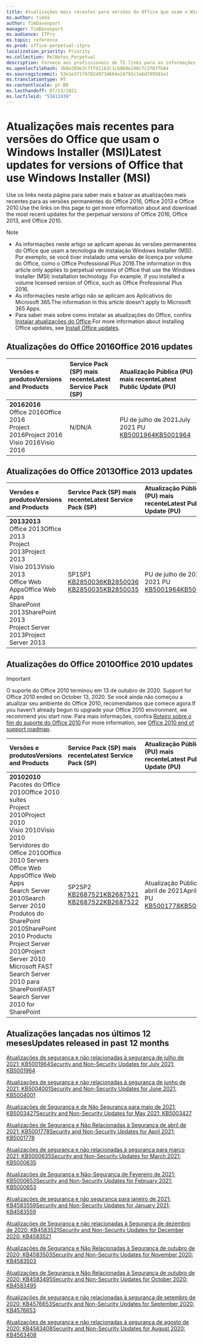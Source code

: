 ```yaml
---
title: Atualizações mais recentes para versões do Office que usam o Windows Installer (MSI)
ms.author: timda
author: TimDavenport
manager: TimDavenport
ms.audience: ITPro
ms.topic: reference
ms.prod: office-perpetual-itpro
localization_priority: Priority
ms.collection: RelNotes_Perpetual
description: Fornece aos profissionais de TI links para as informações de atualização mais recentes para as versões permanentes do Office 2016, Office 2013 e Office 2010
ms.openlocfilehash: 3b8e289e3c7ffd1163c1cb0b9e190c7c2f87fb84
ms.sourcegitcommit: 53e1e371f9782d973d664e24793c3abd709581e1
ms.translationtype: HT
ms.contentlocale: pt-BR
ms.lasthandoff: 07/13/2021
ms.locfileid: "53411939"
---
```

# <a name="latest-updates-for-versions-of-office-that-use-windows-installer-msi"></a><span data-ttu-id="12267-103">Atualizações mais recentes para versões do Office que usam o Windows Installer (MSI)</span><span class="sxs-lookup"><span data-stu-id="12267-103">Latest updates for versions of Office that use Windows Installer (MSI)</span></span>

<span data-ttu-id="12267-104">Use os links nesta página para saber mais e baixar as atualizações mais recentes para as versões permanentes do Office 2016, Office 2013 e Office 2010.</span><span class="sxs-lookup"><span data-stu-id="12267-104">Use the links on this page to get more information about and download the most recent updates for the perpetual versions of Office 2016, Office 2013, and Office 2010.</span></span>
  
 
> [!NOTE]
> - <span data-ttu-id="12267-p101">As informações neste artigo se aplicam apenas às versões permanentes do Office que usam a tecnologia de instalação Windows Installer (MSI). Por exemplo, se você tiver instalado uma versão de licença por volume do Office, como o Office Professional Plus 2016.</span><span class="sxs-lookup"><span data-stu-id="12267-p101">The information in this article only applies to perpetual versions of Office that use the Windows Installer (MSI) installation technology. For example, if you installed a volume licensed version of Office, such as Office Professional Plus 2016.</span></span>
> - <span data-ttu-id="12267-107">As informações neste artigo não se aplicam aos Aplicativos do Microsoft 365.</span><span class="sxs-lookup"><span data-stu-id="12267-107">The information in this article doesn't apply to Microsoft 365 Apps.</span></span>
> - <span data-ttu-id="12267-108">Para saber mais sobre como instalar as atualizações do Office, confira [Instalar atualizações do Office](https://support.office.com/article/2ab296f3-7f03-43a2-8e50-46de917611c5).</span><span class="sxs-lookup"><span data-stu-id="12267-108">For more information about installing Office updates, see [Install Office updates](https://support.office.com/article/2ab296f3-7f03-43a2-8e50-46de917611c5).</span></span> 


## <a name="office-2016-updates"></a><span data-ttu-id="12267-109">Atualizações do Office 2016</span><span class="sxs-lookup"><span data-stu-id="12267-109">Office 2016 updates</span></span>

|<span data-ttu-id="12267-110">**Versões e produtos**</span><span class="sxs-lookup"><span data-stu-id="12267-110">**Versions and Products**</span></span>|<span data-ttu-id="12267-111">**Service Pack (SP) mais recente**</span><span class="sxs-lookup"><span data-stu-id="12267-111">**Latest Service Pack (SP)**</span></span>|<span data-ttu-id="12267-112">**Atualização Pública (PU) mais recente**</span><span class="sxs-lookup"><span data-stu-id="12267-112">**Latest Public Update (PU)**</span></span>|
|:-----|:-----|:-----|
|<span data-ttu-id="12267-113">**2016**</span><span class="sxs-lookup"><span data-stu-id="12267-113">**2016**</span></span> <br/> <span data-ttu-id="12267-114">Office 2016</span><span class="sxs-lookup"><span data-stu-id="12267-114">Office 2016</span></span>  <br/> <span data-ttu-id="12267-115">Project 2016</span><span class="sxs-lookup"><span data-stu-id="12267-115">Project 2016</span></span>  <br/> <span data-ttu-id="12267-116">Visio 2016</span><span class="sxs-lookup"><span data-stu-id="12267-116">Visio 2016</span></span>  <br/> |<span data-ttu-id="12267-117">N/D</span><span class="sxs-lookup"><span data-stu-id="12267-117">N/A</span></span>  <br/> |<span data-ttu-id="12267-118">PU de julho de 2021</span><span class="sxs-lookup"><span data-stu-id="12267-118">July 2021 PU</span></span>  <br/> [<span data-ttu-id="12267-119">KB5001964</span><span class="sxs-lookup"><span data-stu-id="12267-119">KB5001964</span></span>](https://support.microsoft.com/help/5001964) <br/> |

## <a name="office-2013-updates"></a><span data-ttu-id="12267-120">Atualizações do Office 2013</span><span class="sxs-lookup"><span data-stu-id="12267-120">Office 2013 updates</span></span>

|<span data-ttu-id="12267-121">**Versões e produtos**</span><span class="sxs-lookup"><span data-stu-id="12267-121">**Versions and Products**</span></span>|<span data-ttu-id="12267-122">**Service Pack (SP) mais recente**</span><span class="sxs-lookup"><span data-stu-id="12267-122">**Latest Service Pack (SP)**</span></span>|<span data-ttu-id="12267-123">**Atualização Pública (PU) mais recente**</span><span class="sxs-lookup"><span data-stu-id="12267-123">**Latest Public Update (PU)**</span></span>|
|:-----|:-----|:-----|
|<span data-ttu-id="12267-124">**2013**</span><span class="sxs-lookup"><span data-stu-id="12267-124">**2013**</span></span> <br/> <span data-ttu-id="12267-125">Office 2013</span><span class="sxs-lookup"><span data-stu-id="12267-125">Office 2013</span></span>  <br/> <span data-ttu-id="12267-126">Project 2013</span><span class="sxs-lookup"><span data-stu-id="12267-126">Project 2013</span></span>  <br/> <span data-ttu-id="12267-127">Visio 2013</span><span class="sxs-lookup"><span data-stu-id="12267-127">Visio 2013</span></span>  <br/> <span data-ttu-id="12267-128">Office Web Apps</span><span class="sxs-lookup"><span data-stu-id="12267-128">Office Web Apps</span></span>  <br/> <span data-ttu-id="12267-129">SharePoint 2013</span><span class="sxs-lookup"><span data-stu-id="12267-129">SharePoint 2013</span></span>  <br/> <span data-ttu-id="12267-130">Project Server 2013</span><span class="sxs-lookup"><span data-stu-id="12267-130">Project Server 2013</span></span>  <br/> |<span data-ttu-id="12267-131">SP1</span><span class="sxs-lookup"><span data-stu-id="12267-131">SP1</span></span> <br/> [<span data-ttu-id="12267-132">KB2850036</span><span class="sxs-lookup"><span data-stu-id="12267-132">KB2850036</span></span>](https://support.microsoft.com/kb/2850036) <br/>[<span data-ttu-id="12267-133">KB2850035</span><span class="sxs-lookup"><span data-stu-id="12267-133">KB2850035</span></span>](https://support.microsoft.com/kb/2850035) <br/> |<span data-ttu-id="12267-134">PU de julho de 2021</span><span class="sxs-lookup"><span data-stu-id="12267-134">July 2021 PU</span></span>  <br/> [<span data-ttu-id="12267-135">KB5001964</span><span class="sxs-lookup"><span data-stu-id="12267-135">KB5001964</span></span>](https://support.microsoft.com/help/5001964) <br/> |
   
## <a name="office-2010-updates"></a><span data-ttu-id="12267-136">Atualizações do Office 2010</span><span class="sxs-lookup"><span data-stu-id="12267-136">Office 2010 updates</span></span>
> [!IMPORTANT]
> <span data-ttu-id="12267-137">O suporte do Office 2010 terminou em 13 de outubro de 2020. </span><span class="sxs-lookup"><span data-stu-id="12267-137">Support for Office 2010 ended on October 13, 2020.</span></span> <span data-ttu-id="12267-138">Se você ainda não começou a atualizar seu ambiente do Office 2010, recomendamos que comece agora.</span><span class="sxs-lookup"><span data-stu-id="12267-138">If you haven't already begun to upgrade your Office 2010 environment, we recommend you start now.</span></span> <span data-ttu-id="12267-139">Para mais informações, confira [Roteiro sobre o fim do suporte do Office 2010](/DeployOffice/office-2010-end-support-roadmap).</span><span class="sxs-lookup"><span data-stu-id="12267-139">For more information, see [Office 2010 end of support roadmap](/DeployOffice/office-2010-end-support-roadmap).</span></span> 

|<span data-ttu-id="12267-140">**Versões e produtos**</span><span class="sxs-lookup"><span data-stu-id="12267-140">**Versions and Products**</span></span>|<span data-ttu-id="12267-141">**Service Pack (SP) mais recente**</span><span class="sxs-lookup"><span data-stu-id="12267-141">**Latest Service Pack (SP)**</span></span>|<span data-ttu-id="12267-142">**Atualização Pública (PU) mais recente**</span><span class="sxs-lookup"><span data-stu-id="12267-142">**Latest Public Update (PU)**</span></span>|
|:-----|:-----|:-----|
|<span data-ttu-id="12267-143">**2010**</span><span class="sxs-lookup"><span data-stu-id="12267-143">**2010**</span></span> <br/> <span data-ttu-id="12267-144">Pacotes do Office 2010</span><span class="sxs-lookup"><span data-stu-id="12267-144">Office 2010 suites</span></span>  <br/> <span data-ttu-id="12267-145">Project 2010</span><span class="sxs-lookup"><span data-stu-id="12267-145">Project 2010</span></span>  <br/> <span data-ttu-id="12267-146">Visio 2010</span><span class="sxs-lookup"><span data-stu-id="12267-146">Visio 2010</span></span>  <br/> <span data-ttu-id="12267-147">Servidores do Office 2010</span><span class="sxs-lookup"><span data-stu-id="12267-147">Office 2010 Servers</span></span>  <br/> <span data-ttu-id="12267-148">Office Web Apps</span><span class="sxs-lookup"><span data-stu-id="12267-148">Office Web Apps</span></span>  <br/> <span data-ttu-id="12267-149">Search Server 2010</span><span class="sxs-lookup"><span data-stu-id="12267-149">Search Server 2010</span></span>  <br/> <span data-ttu-id="12267-150">Produtos do SharePoint 2010</span><span class="sxs-lookup"><span data-stu-id="12267-150">SharePoint 2010 Products</span></span>  <br/> <span data-ttu-id="12267-151">Project Server 2010</span><span class="sxs-lookup"><span data-stu-id="12267-151">Project Server 2010</span></span>  <br/> <span data-ttu-id="12267-152">Microsoft FAST Search Server 2010 para SharePoint</span><span class="sxs-lookup"><span data-stu-id="12267-152">FAST Search Server 2010 for SharePoint</span></span>  <br/> |<span data-ttu-id="12267-153">SP2</span><span class="sxs-lookup"><span data-stu-id="12267-153">SP2</span></span> <br/>[<span data-ttu-id="12267-154">KB2687521</span><span class="sxs-lookup"><span data-stu-id="12267-154">KB2687521</span></span>](https://support.microsoft.com/kb/2687521) <br/> [<span data-ttu-id="12267-155">KB2687522</span><span class="sxs-lookup"><span data-stu-id="12267-155">KB2687522</span></span>](https://support.microsoft.com/kb/2687522) <br/> |<span data-ttu-id="12267-156">Atualização Pública de abril de 2021</span><span class="sxs-lookup"><span data-stu-id="12267-156">April 2021 PU</span></span>  <br/> [<span data-ttu-id="12267-157">KB5001778</span><span class="sxs-lookup"><span data-stu-id="12267-157">KB5001778</span></span>](https://support.microsoft.com/help/5001778) <br/> |
   

   
## <a name="updates-released-in-past-12-months"></a><span data-ttu-id="12267-158">Atualizações lançadas nos últimos 12 meses</span><span class="sxs-lookup"><span data-stu-id="12267-158">Updates released in past 12 months</span></span>

[<span data-ttu-id="12267-159">Atualizações de segurança e não relacionadas à segurança de julho de 2021: KB5001964</span><span class="sxs-lookup"><span data-stu-id="12267-159">Security and Non-Security Updates for July 2021: KB5001964</span></span>](https://support.microsoft.com/help/5001964)

[<span data-ttu-id="12267-160">Atualizações de segurança e não relacionadas à segurança de junho de 2021: KB5004001</span><span class="sxs-lookup"><span data-stu-id="12267-160">Security and Non-Security Updates for June 2021: KB5004001</span></span>](https://support.microsoft.com/help/5004001)

[<span data-ttu-id="12267-161">Atualizações de Segurança e de Não Segurança para maio de 2021: KB5003427</span><span class="sxs-lookup"><span data-stu-id="12267-161">Security and Non-Security Updates for May 2021: KB5003427</span></span>](https://support.microsoft.com/help/5003427)

[<span data-ttu-id="12267-162">Atualizações de Segurança e Não Relacionadas à Segurança de abril de 2021: KB5001778</span><span class="sxs-lookup"><span data-stu-id="12267-162">Security and Non-Security Updates for April 2021: KB5001778</span></span>](https://support.microsoft.com/help/5001778)

[<span data-ttu-id="12267-163">Atualizações de segurança e não relacionadas à segurança para março 2021: KB5000635</span><span class="sxs-lookup"><span data-stu-id="12267-163">Security and Non-Security Updates for March 2021: KB5000635</span></span>](https://support.microsoft.com/help/5000635)

[<span data-ttu-id="12267-164">Atualizações de Segurança e Não-Segurança de Fevereiro de 2021: KB5000653</span><span class="sxs-lookup"><span data-stu-id="12267-164">Security and Non-Security Updates for February 2021: KB5000653</span></span>](https://support.microsoft.com/help/5000653)

[<span data-ttu-id="12267-165">Atualizações de segurança e não segurança para janeiro de 2021: KB4583559</span><span class="sxs-lookup"><span data-stu-id="12267-165">Security and Non-Security Updates for January 2021: KB4583559</span></span>](https://support.microsoft.com/help/4583559)

[<span data-ttu-id="12267-166">Atualizações de Segurança e não relacionadas à Segurança de dezembro de 2020: KB4583521</span><span class="sxs-lookup"><span data-stu-id="12267-166">Security and Non-Security Updates for December 2020: KB4583521</span></span>](https://support.microsoft.com/help/4583521)

[<span data-ttu-id="12267-167">Atualizações de Segurança e Não Relacionadas à Segurança de outubro de 2020: KB4583503</span><span class="sxs-lookup"><span data-stu-id="12267-167">Security and Non-Security Updates for November 2020: KB4583503</span></span>](https://support.microsoft.com/help/4583503)

[<span data-ttu-id="12267-168">Atualizações de Segurança e Não Relacionadas à Segurança de outubro de 2020: KB4583495</span><span class="sxs-lookup"><span data-stu-id="12267-168">Security and Non-Security Updates for October 2020: KB4583495</span></span>](https://support.microsoft.com/help/4583495)

[<span data-ttu-id="12267-169">Atualizações de segurança e não relacionadas à segurança de setembro de 2020: KB4576653</span><span class="sxs-lookup"><span data-stu-id="12267-169">Security and Non-Security Updates for September 2020: KB4576653</span></span>](https://support.microsoft.com/help/4576653)

[<span data-ttu-id="12267-170">Atualizações de segurança e não relacionadas à segurança de agosto de 2020: KB4563408</span><span class="sxs-lookup"><span data-stu-id="12267-170">Security and Non-Security Updates for August 2020: KB4563408</span></span>](https://support.microsoft.com/help/4563408)









 




</br>
